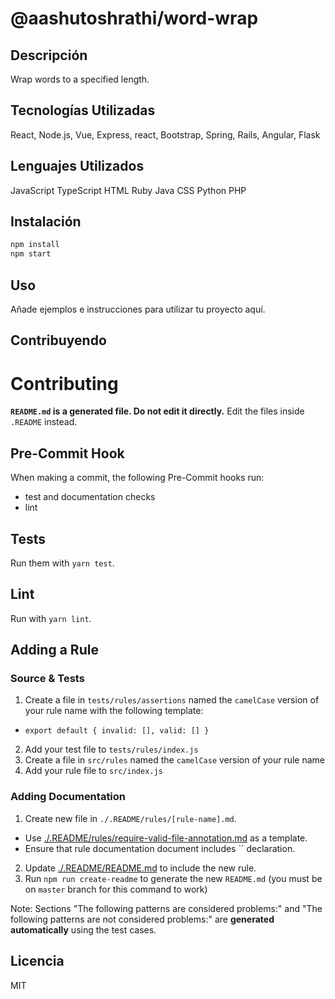 # @aashutoshrathi/word-wrap

## Descripción
Wrap words to a specified length.

## Tecnologías Utilizadas
React, Node.js, Vue, Express, react, Bootstrap, Spring, Rails, Angular, Flask

## Lenguajes Utilizados
 JavaScript  TypeScript  HTML  Ruby  Java  CSS  Python  PHP

## Instalación
```bash
npm install
npm start
```

## Uso
Añade ejemplos e instrucciones para utilizar tu proyecto aquí.

## Contribuyendo
# Contributing

**`README.md` is a generated file. Do not edit it directly.** Edit the files inside `.README` instead.

## Pre-Commit Hook

When making a commit, the following Pre-Commit hooks run:

* test and documentation checks
* lint

## Tests

Run them with `yarn test`.

## Lint

Run with `yarn lint`.

## Adding a Rule

### Source & Tests

1. Create a file in `tests/rules/assertions` named the `camelCase` version of your rule name with the following template:
  * `export default { invalid: [], valid: [] }`
2. Add your test file to `tests/rules/index.js`
3. Create a file in `src/rules` named the `camelCase` version  of your rule name
4. Add your rule file to `src/index.js`

### Adding Documentation

1. Create new file in `./.README/rules/[rule-name].md`.
  * Use [./.README/rules/require-valid-file-annotation.md](./.README/rules/require-valid-file-annotation.md) as a template.
  * Ensure that rule documentation document includes `` declaration.
2. Update [./.README/README.md](/.README/README.md) to include the new rule.
3. Run `npm run create-readme` to generate the new `README.md` (you must be on `master` branch for this command to work)

Note: Sections "The following patterns are considered problems:" and "The following patterns are not considered problems:" are **generated automatically** using the test cases.


## Licencia
MIT
